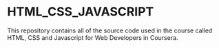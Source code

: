 # HTML_CSS_JAVASCRIPT
This repository contains all of the source code used in the course called HTML, CSS and Javascript for Web Developers in Coursera.

